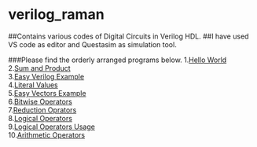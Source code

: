 # verilog_raman
##Contains various codes of Digital Circuits in Verilog HDL.
##I have used VS code as editor and Questasim as simulation tool.

###Please find the orderly arranged programs below.
1.[Hello World](https://github.com/heyitsraman/verilog_raman/blob/main/hello_world.v) <br/>
2.[Sum and Product](https://github.com/heyitsraman/verilog_raman/blob/main/sum_product.v) <br/>
3.[Easy Verilog Example](https://github.com/heyitsraman/verilog_raman/blob/main/easy_verilog_example.v) <br/>
4.[Literal Values](https://github.com/heyitsraman/verilog_raman/blob/main/literal_values.v) <br/>
5.[Easy Vectors Example](https://github.com/heyitsraman/verilog_raman/blob/main/easy_vectors_example.v) <br/>
6.[Bitwise Operators](https://github.com/heyitsraman/verilog_raman/blob/main/bitwise_operators.v) <br/>
7.[Reduction Oprators](https://github.com/heyitsraman/verilog_raman/blob/main/reduction_operators.v) <br/>
8.[Logical Operators](https://github.com/heyitsraman/verilog_raman/blob/main/logical_operators.v) <br/>
9.[Logical Operators Usage](https://github.com/heyitsraman/verilog_raman/blob/main/logical_operators_usage.v) <br/>
10.[Arithmetic Operators](https://github.com/heyitsraman/verilog_raman/blob/main/math_operators.v) <br/>
